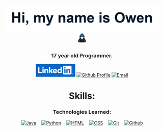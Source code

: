 
<h1 align="center"><img src="images/Hi-my-name-is-Owen.png" alt="Hi, my name is Owen." height="90" align="center"><picture><img src="images/shadow.gif/" height=30px></picture></h1>
<h3 align="center">17 year old Programmer.</h3>
<div align="center">
<a href="https://www.linkedin.com/in/owen-walton6/"><img src="images/LinkedInLogo.png" alt="LinkedIn Profile" height="40"></a>
<a href="https://www.github.com/owen-walton/"><img src="https://img.shields.io/badge/github-%2300acee.svg?color=181717&style=for-the-badge&logo=github&logoColor=white" alt="Github Profile" height="40"></a>
<a href="mailto:odwalton07@gmail.com"><img src="https://img.shields.io/badge/gmail-%2300acee.svg?color=EA4335&style=for-the-badge&logo=gmail&logoColor=white" alt="Email" height="40"></a>
</div>
<h2></h2>
<h1 align="center">Skills:</h1>

<h3 align="center">Technologies Learned:</h3>
<div align="center">
<a href="https://www.java.com"><img src="https://img.shields.io/badge/Java-%230073A8.svg?color=%2306618f&style=flat-square&logoColor=white" alt="Java" height="30"></a>
&nbsp;&nbsp;
<a href="https://www.python.org/"><img src="https://img.shields.io/badge/Python-%230073A8.svg?color=%23063557&style=flat-square&logo=python&logoColor=white" alt="Python" height="30"></a>
&nbsp;&nbsp;
<a href="https://www.w3schools.com/html/"><img src="https://img.shields.io/badge/HTML-%230073A8.svg?color=%23c90a40&style=flat-square&logo=HTML5&logoColor=white" alt="HTML" height="30"></a>
&nbsp;&nbsp;
<a href="https://www.w3schools.com/css/"><img src="https://img.shields.io/badge/CSS-%230073A8.svg?color=%238c3dad&style=flat-square&logo=css3&logoColor=white" alt="CSS" height="30"></a>
&nbsp;&nbsp;
<a href="https://git-scm.com/"><img src="https://img.shields.io/badge/Git-%230073A8.svg?color=%23b52a21&style=flat-square&logo=git&logoColor=white" alt="Git" height="30"></a>
&nbsp;&nbsp;
<a href="https://github.com/"><img src="https://img.shields.io/badge/Github-%230073A8.svg?color=%23000000&style=flat-square&logo=github&logoColor=white" alt="Github" height="30"></a>
</div>
